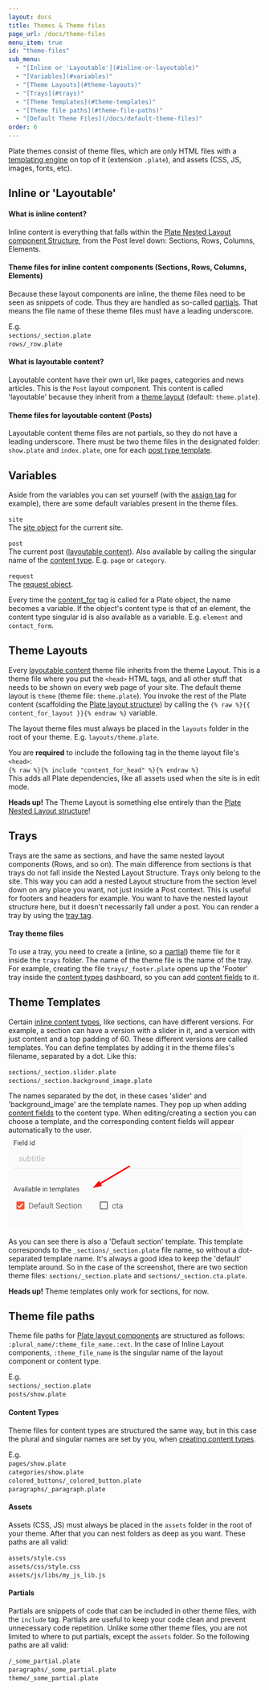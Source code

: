```yaml
---
layout: docs
title: Themes & Theme files
page_url: /docs/theme-files
menu_item: true
id: "theme-files"
sub_menu:
  - "[Inline or 'Layoutable'](#inline-or-layoutable)"
  - "[Variables](#variables)"
  - "[Theme Layouts](#theme-layouts)"
  - "[Trays](#trays)"
  - "[Theme Templates](#theme-templates)"
  - "[Theme file paths](#theme-file-paths)"
  - "[Default Theme Files](/docs/default-theme-files)"
order: 6
---
```


Plate themes consist of theme files, which are only HTML files with a [templating engine](/docs/templating-reference) on top of it (extension `.plate`), and assets (CSS, JS, images, fonts, etc).

## Inline or 'Layoutable'

#### What is inline content?
Inline content is everything that falls within the [Plate Nested Layout component Structure](/docs/getting-started#the-plate-nested-layout-structure), from the Post level down: Sections, Rows, Columns, Elements.

#### Theme files for inline content components (Sections, Rows, Columns, Elements)
Because these layout components are inline, the theme files need to be seen as snippets of code. Thus they are handled as so-called [partials](#partials). That means the file name of these theme files must have a leading underscore.

E.g.  
`sections/_section.plate`  
`rows/_row.plate`

#### What is layoutable content?
Layoutable content have their own url, like pages, categories and news articles. This is the `Post` layout component. This content is called 'layoutable' because they inherit from a [theme layout](#theme-layouts) (default: `theme.plate`).

#### Theme files for layoutable content (Posts)
Layoutable content theme files are not partials, so they do not have a leading underscore. There must be two theme files in the designated folder: `show.plate` and `index.plate`, one for each [post type template](/docs/content-types#layoutable-posts-post-types).

## Variables
Aside from the variables you can set yourself (with the [assign tag](https://shopify.github.io/liquid/tags/variable/) for example), there are some default variables present in the theme files.

`site`  
The [site object](/docs/templating-reference/objects#site) for the current site.

`post`  
The current post ([layoutable content](#what-is-layoutable-content)). Also available by calling the singular name of the [content type](/docs/content-types). E.g. `page` or `category`.

`request`  
The [request object](/docs/templating-reference/objects#request).

Every time the [content_for](/docs/templating-reference/tags#content_for) tag is called for a Plate object, the name becomes a variable. If the object's content type is that of an element, the content type singular id is also available as a variable. E.g. `element` and `contact_form`.

## Theme Layouts
Every [layoutable content](#what-is-layoutable-content) theme file inherits from the theme Layout. This is a theme file where you put the `<head>` HTML tags, and all other stuff that needs to be shown on every web page of your site. The default theme layout is `theme` (theme file: `theme.plate`). You invoke the rest of the Plate content (scaffolding the [Plate layout structure](/docs/getting-started#the-plate-nested-layout-structure)) by calling the `{% raw %}{{ content_for_layout }}{% endraw %}` variable.

The layout theme files must always be placed in the `layouts` folder in the root of your theme. E.g. `layouts/theme.plate`.

You are **required** to include the following tag in the theme layout file's `<head>`:  
`{% raw %}{% include "content_for_head" %}{% endraw %}`  
This adds all Plate dependencies, like all assets used when the site is in edit mode.

**Heads up!** The Theme Layout is something else entirely than the [Plate Nested Layout structure](/docs/getting-started#the-plate-nested-layout-structure)!

## Trays
Trays are the same as sections, and have the same nested layout components (Rows, and so on). The main difference from sections is that trays do not fall inside the Nested Layout Structure. Trays only belong to the site. This way you can add a nested Layout structure from the section level down on any place you want, not just inside a Post context. This is useful for footers and headers for example. You want to have the nested layout structure here, but it doesn't necessarily fall under a post. You can render a tray by using the [tray tag](/docs/templating-reference/tags#tray).

#### Tray theme files
To use a tray, you need to create a (inline, so a [partial](#partials)) theme file for it inside the `trays` folder. The name of the theme file is the name of the tray. For example, creating the file `trays/_footer.plate` opens up the 'Footer' tray inside the [content types](/docs/content-types) dashboard, so you can add [content fields](/docs/content-fields) to it.

## Theme Templates
Certain [inline content types](#what-is-inline-content), like sections, can have different versions. For example, a section can have a version with a slider in it, and a version with just content and a top padding of 60. These different versions are called templates. You can define templates by adding it in the theme files's filename, separated by a dot. Like this:

`sections/_section.slider.plate`  
`sections/_section.background_image.plate`  

The names separated by the dot, in these cases 'slider' and 'background_image' are the template names. They pop up when adding [content fields](/content-fields) to the content type. When editing/creating a section you can choose a template, and the corresponding content fields will appear automatically to the user.
<img src="/assets/img/theme-files--templates-1.png">

As you can see there is also a 'Default section' template. This template corresponds to the `_sections/_section.plate` file name, so without a dot-separated template name. It's always a good idea to keep the 'default' template around. So in the case of the screenshot, there are two section theme files: `sections/_section.plate` and `sections/_section.cta.plate`.

**Heads up!** Theme templates only work for sections, for now.

## Theme file paths
Theme file paths for [Plate layout components](/docs/getting-started#the-plate-nested-layout-structure) are structured as follows: `:plural_name/:theme_file_name.:ext`. In the case of Inline Layout components, `:theme_file_name` is the singular name of the layout component or content type.

E.g.  
`sections/_section.plate`  
`posts/show.plate`

#### Content Types
Theme files for content types are structured the same way, but in this case the plural and singular names are set by you, when [creating content types](/docs/content-types#creating-content-types).

E.g.  
`pages/show.plate`  
`categories/show.plate`  
`colored_buttons/_colored_button.plate`  
`paragraphs/_paragraph.plate`

#### Assets
Assets (CSS, JS) must always be placed in the `assets` folder in the root of your theme. After that you can nest folders as deep as you want. These paths are all valid:

`assets/style.css`  
`assets/css/style.css`  
`assets/js/libs/my_js_lib.js`

#### Partials
Partials are snippets of code that can be included in other theme files, with the `include` tag. Partials are useful to keep your code clean and prevent unnecessary code repetition. Unlike some other theme files, you are not limited to where to put partials, except the `assets` folder. So the following paths are all valid:

`/_some_partial.plate`  
`paragraphs/_some_partial.plate`  
`theme/_some_partial.plate`  
